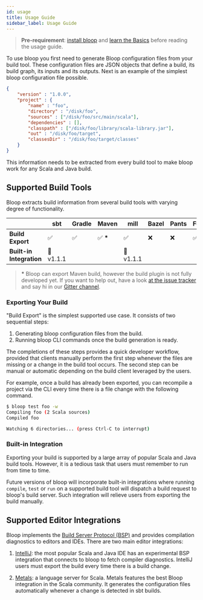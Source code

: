 ```yaml
---
id: usage
title: Usage Guide
sidebar_label: Usage Guide
---
```


> **Pre-requirement**: [install bloop](/setup) and [learn the Basics](basics.md) before reading the
> usage guide.

To use bloop you first need to generate Bloop configuration files from your build tool. These
configuration files are JSON objects that define a build, its build graph, its inputs and its
outputs. Next is an example of the simplest bloop configuration file possible.

```json
{
    "version" : "1.0.0",
    "project" : {
        "name" : "foo",
        "directory" : "/disk/foo",
        "sources" : ["/disk/foo/src/main/scala"],
        "dependencies" : [],
        "classpath" : ["/disk/foo/library/scala-library.jar"],
        "out" : "/disk/foo/target",
        "classesDir" : "/disk/foo/target/classes"
    }
}
```

This information needs to be extracted from every build tool to make bloop work for any Scala
and Java build.

## Supported Build Tools

Bloop extracts build information from several build tools with varying degree of functionality.

|                          | sbt        | Gradle   | Maven    | mill       | Bazel | Pants | Fury |
| ------------------------ | ---------- | -------- | -------- | ---------- | ----- | ----- | ---- |
| **Build Export**         | ✅         | ✅        | ✅ __*__ | ✅         |  ❌    |   ❌  | ✅   |
| **Built-in Integration** | 📅 v1.1.1  |          |          | 📅 v1.1.1  |       |       |      |

> __*__ Bloop can export Maven build, however the build plugin is not fully developed yet. If you
want to help out, have a look [at the issue
tracker](https://github.com/scalacenter/bloop/issues?q=is%3Aissue+is%3Aopen+maven+label%3Amaven)
and say hi in our [Gitter channel](https://gitter.im/scalacenter/bloop).

### Exporting Your Build

"Build Export" is the simplest supported use case. It consists of two sequential steps:

1. Generating bloop configuration files from the build.
1. Running bloop CLI commands once the build generation is ready.

The completions of these steps provides a quick developer workflow, provided that clients manually
perform the first step whenever the files are missing or a change in the build tool occurs. The
second step can be manual or automatic depending on the build client leveraged by the users.

For example, once a build has already been exported, you can recompile a project via the CLI every
time there is a file change with the following command.

```bash
$ bloop test foo -w
Compiling foo (2 Scala sources)
Compiled foo

Watching 6 directories... (press Ctrl-C to interrupt)
```

### Built-in Integration

Exporting your build is supported by a large array of popular Scala and Java build tools. However,
it is a tedious task that users must remember to run from time to time.

Future versions of bloop will incorporate built-in integrations where running `compile`, `test` or
`run` on a supported build tool will dispatch a build request to bloop's build server. Such
integration will relieve users from exporting the build manually.

## Supported Editor Integrations

Bloop implements the [Build Server Protocol (BSP)](https://github.com/scalacenter/bsp) and provides
compilation diagnostics to editors and IDEs. There are two main editor integrations:

1. [IntelliJ](https://www.jetbrains.com/idea/): the most popular Scala and Java IDE has an experimental
   BSP integration that connects to bloop to fetch compiler diagnostics. IntelliJ users must export
   the build every time there is a build change.

1. [Metals](https://github.com/scalameta/metals): a language server for Scala. Metals features the best
   Bloop integration in the Scala community. It generates the configuration files automatically
   whenever a change is detected in sbt builds.


